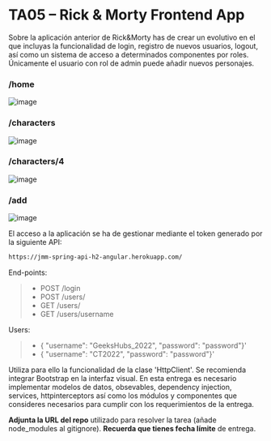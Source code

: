 # TA05 – Rick & Morty Frontend App

Sobre la aplicación anterior de Rick&Morty has de crear un evolutivo en el que incluyas la funcionalidad de login, registro de nuevos usuarios, logout, así como un sistema de acceso a determinados componentes por roles. Únicamente el usuario con rol de admin puede añadir nuevos personajes.

### /home

 ![image](https://user-images.githubusercontent.com/16636086/159194013-1273323f-289b-4918-8d9e-c2297fda14cd.png)


### /characters

 ![image](https://user-images.githubusercontent.com/16636086/159194016-1744943d-3e66-4fcb-a912-be631eed3d4a.png)

### /characters/4

 ![image](https://user-images.githubusercontent.com/16636086/159194025-161d64e9-c946-461a-9987-8cdbf6beb773.png)

### /add

 ![image](https://user-images.githubusercontent.com/16636086/159194031-d38ab491-0573-4da8-99b6-3f0bae61fc59.png)


El acceso a la aplicación se ha de gestionar mediante el token generado por la siguiente API: 
```sh
https://jmm-spring-api-h2-angular.herokuapp.com/
```

End-points:
> 
> -	POST /login
> -	POST /users/
> -	GET  /users/
> -	GET  /users/username

Users:
> 
> - { "username": "GeeksHubs_2022", "password": "password"}'
> - { "username": "CT2022", "password": "password"}'

Utiliza para ello la funcionalidad de la clase 'HttpClient'. Se recomienda integrar Bootstrap en la interfaz visual. 
En esta entrega es necesario implementar modelos de datos, obsevables, dependency injection, services, httpinterceptors así como los módulos y componentes que consideres necesarios para cumplir con los requerimientos de la entrega.

**Adjunta la URL del repo** utilizado para resolver la tarea (añade node_modules al gitignore). **Recuerda que tienes fecha límite** de entrega. 
